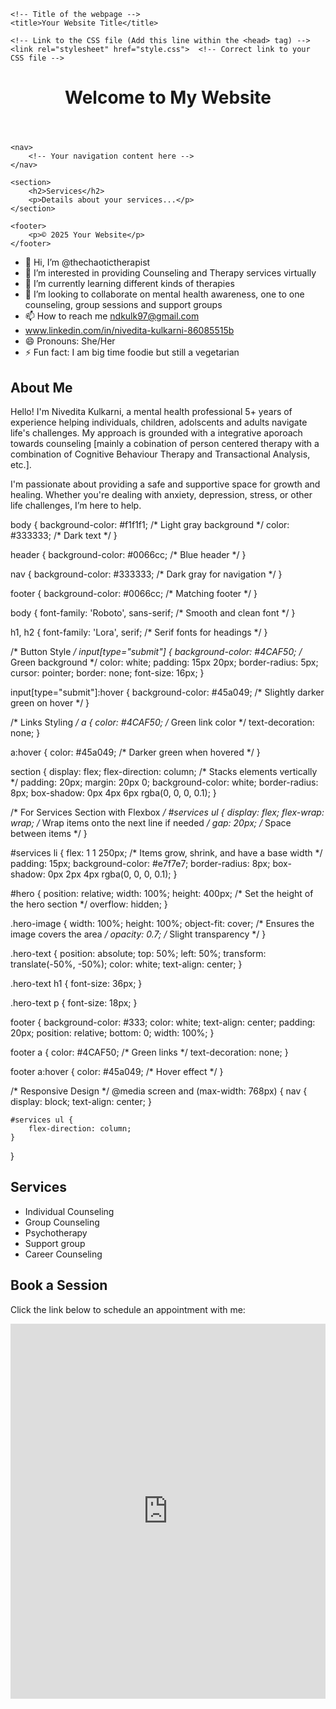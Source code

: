 <!DOCTYPE html>
<html lang="en">
<head>
    <!-- Meta tags for character set and responsive design -->
    <meta charset="UTF-8">
    <meta name="viewport" content="width=device-width, initial-scale=1.0">

    <!-- Title of the webpage -->
    <title>Your Website Title</title>

    <!-- Link to the CSS file (Add this line within the <head> tag) -->
    <link rel="stylesheet" href="style.css">  <!-- Correct link to your CSS file -->

</head>
<body>
    <header>
        <h1>Welcome to My Website</h1>
    </header>
    
    <nav>
        <!-- Your navigation content here -->
    </nav>
    
    <section>
        <h2>Services</h2>
        <p>Details about your services...</p>
    </section>

    <footer>
        <p>© 2025 Your Website</p>
    </footer>
</body>
</html>

- 👋 Hi, I’m @thechaotictherapist
- 👀 I’m interested in providing Counseling and Therapy services virtually
- 🌱 I’m currently learning different kinds of therapies
- 💞️ I’m looking to collaborate on mental health awareness, one to one counseling, group sessions and support groups
- 📫 How to reach me ndkulk97@gmail.com
- www.linkedin.com/in/nivedita-kulkarni-86085515b
- 😄 Pronouns: She/Her
- ⚡ Fun fact: I am big time foodie but still a vegetarian

<!---
niveditathetherapist/niveditathetherapist is a ✨ special ✨ repository because its `README.md` (this file) appears on your GitHub profile.
You can click the Preview link to take a look at your changes.
--->
<section id="about">
    <h2>About Me</h2>
    <p>Hello! I'm Nivedita Kulkarni, a mental health professional 5+ years of experience helping individuals, children, adolscents and adults navigate life's challenges. My approach is grounded with a integrative aporoach towards counseling [mainly a cobination of person centered therapy with a combination of Cognitive Behaviour Therapy and Transactional Analysis, etc.].</p>
    <p>I'm passionate about providing a safe and supportive space for growth and healing. Whether you're dealing with anxiety, depression, stress, or other life challenges, I’m here to help.</p>
</section>
body {
    background-color: #f1f1f1; /* Light gray background */
    color: #333333; /* Dark text */
}

header {
    background-color: #0066cc; /* Blue header */
}

nav {
    background-color: #333333; /* Dark gray for navigation */
}

footer {
    background-color: #0066cc; /* Matching footer */
}

body {
    font-family: 'Roboto', sans-serif; /* Smooth and clean font */
}

h1, h2 {
    font-family: 'Lora', serif; /* Serif fonts for headings */
}

/* Button Style */
input[type="submit"] {
    background-color: #4CAF50; /* Green background */
    color: white;
    padding: 15px 20px;
    border-radius: 5px;
    cursor: pointer;
    border: none;
    font-size: 16px;
}

input[type="submit"]:hover {
    background-color: #45a049; /* Slightly darker green on hover */
}

/* Links Styling */
a {
    color: #4CAF50; /* Green link color */
    text-decoration: none;
}

a:hover {
    color: #45a049; /* Darker green when hovered */
}

section {
    display: flex;
    flex-direction: column; /* Stacks elements vertically */
    padding: 20px;
    margin: 20px 0;
    background-color: white;
    border-radius: 8px;
    box-shadow: 0px 4px 6px rgba(0, 0, 0, 0.1);
}

/* For Services Section with Flexbox */
#services ul {
    display: flex;
    flex-wrap: wrap; /* Wrap items onto the next line if needed */
    gap: 20px; /* Space between items */
}

#services li {
    flex: 1 1 250px; /* Items grow, shrink, and have a base width */
    padding: 15px;
    background-color: #e7f7e7;
    border-radius: 8px;
    box-shadow: 0px 2px 4px rgba(0, 0, 0, 0.1);
}

#hero {
    position: relative;
    width: 100%;
    height: 400px; /* Set the height of the hero section */
    overflow: hidden;
}

.hero-image {
    width: 100%;
    height: 100%;
    object-fit: cover; /* Ensures the image covers the area */
    opacity: 0.7; /* Slight transparency */
}

.hero-text {
    position: absolute;
    top: 50%;
    left: 50%;
    transform: translate(-50%, -50%);
    color: white;
    text-align: center;
}

.hero-text h1 {
    font-size: 36px;
}

.hero-text p {
    font-size: 18px;
}

footer {
    background-color: #333;
    color: white;
    text-align: center;
    padding: 20px;
    position: relative;
    bottom: 0;
    width: 100%;
}

footer a {
    color: #4CAF50; /* Green links */
    text-decoration: none;
}

footer a:hover {
    color: #45a049; /* Hover effect */
}

/* Responsive Design */
@media screen and (max-width: 768px) {
    nav {
        display: block;
        text-align: center;
    }

    #services ul {
        flex-direction: column;
    }
}

<section id="services">
    <h2>Services</h2>
    <ul>
        <li>Individual Counseling</li>
        <li>Group Counseling</li>
        <li>Psychotherapy</li>
      <li>Support group</li>
      <li>Career Counseling</li>
    </ul>
</section>
<section id="book">
    <h2>Book a Session</h2>
    <p>Click the link below to schedule an appointment with me:</p>
    <iframe src="https://calendly.com/yourusername" width="100%" height="600" frameborder="0"></iframe>
</section>
